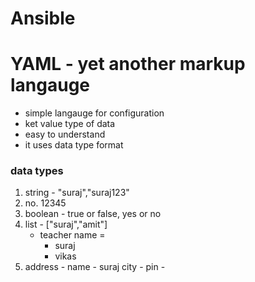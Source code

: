 # Ansible

# YAML - yet another markup langauge
* simple langauge for configuration
* ket value type of data
* easy to understand
* it uses data type format

### data types
1. string - "suraj","suraj123"
2. no. 12345
3. boolean - true or false, yes or no
4. list - ["suraj","amit"]
    * teacher name =
        - suraj
        - vikas
5. address -
    name - suraj
    city -
    pin - 
    